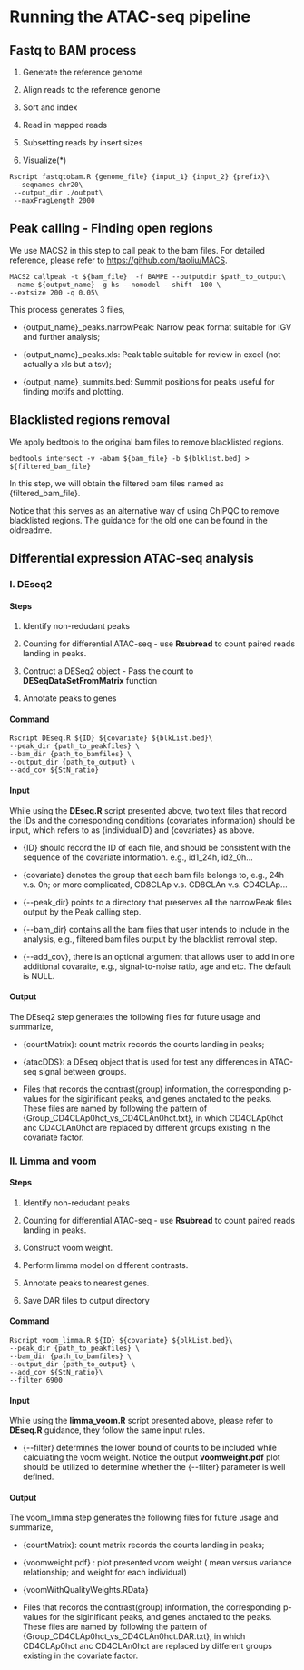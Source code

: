 # Running the ATAC-seq pipeline

## Fastq to BAM process

1. Generate the reference genome

2. Align reads to the reference genome

3. Sort and index

4. Read in mapped reads

5. Subsetting reads by insert sizes

6. Visualize(*)

```{r,eval=FALSE}
Rscript fastqtobam.R {genome_file} {input_1} {input_2} {prefix}\
 --seqnames chr20\
 --output_dir ./output\
 --maxFragLength 2000 
```


## Peak calling - Finding open regions

We use MACS2 in this step to call peak to the bam files. For detailed reference, please refer to https://github.com/taoliu/MACS.

```{r,eval=FALSE}
MACS2 callpeak -t ${bam_file}  -f BAMPE --outputdir $path_to_output\
--name ${output_name} -g hs --nomodel --shift -100 \
--extsize 200 -q 0.05\
```

This process generates 3 files,

- {output_name}_peaks.narrowPeak: Narrow peak format suitable for IGV and further analysis;

- {output_name}_peaks.xls: Peak table suitable for review in excel (not actually a xls but a tsv);

- {output_name}_summits.bed: Summit positions for peaks useful for finding motifs and plotting.


## Blacklisted regions removal

We apply bedtools to the original bam files to remove blacklisted regions. 

```{r,eval=FALSE}
bedtools intersect -v -abam ${bam_file} -b ${blklist.bed} > ${filtered_bam_file}
```

In this step, we will obtain the filtered bam files named as {filtered_bam_file}.

Notice that this serves as an alternative way of using ChIPQC to remove blacklisted regions. The guidance for the old one can be found in the oldreadme.


## Differential expression ATAC-seq analysis

### I. DEseq2

#### Steps 

 1. Identify non-redudant peaks 
 

 2. Counting for differential ATAC-seq - use __Rsubread__ to count paired reads landing in peaks.

 3. Contruct a DESeq2 object - Pass the count to __DESeqDataSetFromMatrix__ function 
 
 
 4. Annotate peaks to genes
 

#### Command
```{r,eval=FALSE}
Rscript DEseq.R ${ID} ${covariate} ${blkList.bed}\
--peak_dir {path_to_peakfiles} \
--bam_dir {path_to_bamfiles} \
--output_dir {path_to_output} \
--add_cov ${StN_ratio}
```

#### Input
While using the __DEseq.R__ script presented above, two text files that record the IDs and the corresponding conditions (covariates information) should be input, which refers to as {individualID} and {covariates} as above. 


- {ID} should record the ID of each file, and should be consistent with the sequence of the covariate information. e.g., id1_24h, id2_0h... 

- {covariate} denotes the group that each bam file belongs to, e.g., 24h v.s. 0h; or more complicated, CD8CLAp v.s. CD8CLAn v.s. CD4CLAp... 

- {--peak_dir} points to a directory that preserves all the narrowPeak files output by the Peak calling step. 

- {--bam_dir} contains all the bam files that user intends to include in the analysis, e.g., filtered bam files output by the blacklist removal step.

- {--add_cov}, there is an optional argument that allows user to add in one additional covaraite, e.g., signal-to-noise ratio, age and etc. The default is NULL.

#### Output

The DEseq2 step generates the following files for future usage and summarize, 

- {countMatrix}: count matrix records the counts landing in peaks;

- {atacDDS}: a DEseq object that is used for test any differences in ATAC-seq signal between groups.

- Files that records the contrast(group) information, the corresponding p-values for the siginificant peaks, and genes anotated to the peaks. These files are named by following the pattern of {Group_CD4CLAp0hct_vs_CD4CLAn0hct.txt}, in which CD4CLAp0hct anc CD4CLAn0hct are replaced by different groups existing in the covariate factor.


### II. Limma and voom

#### Steps 

 1. Identify non-redudant peaks 

 2. Counting for differential ATAC-seq - use __Rsubread__ to count paired reads landing in peaks.

 3. Construct voom weight.
 
 4. Perform limma model on different contrasts.
 
 5. Annotate peaks to nearest genes.
 
 6. Save DAR files to output directory

#### Command
```{r,eval=FALSE}
Rscript voom_limma.R ${ID} ${covariate} ${blkList.bed}\
--peak_dir {path_to_peakfiles} \
--bam_dir {path_to_bamfiles} \
--output_dir {path_to_output} \
--add_cov ${StN_ratio}\
--filter 6900
```

#### Input
While using the __limma_voom.R__ script presented above, please refer to __DEseq.R__ guidance, they follow the same input rules.


- {--filter} determines the lower bound of counts to be included while calculating the voom weight. Notice the output __voomweight.pdf__ plot should be utilized to determine whether the {--filter} parameter is well defined.

#### Output

The voom_limma step generates the following files for future usage and summarize, 

- {countMatrix}: count matrix records the counts landing in peaks;

- {voomweight.pdf} : plot presented voom weight ( mean versus variance relationship; and weight for each individual)

- {voomWithQualityWeights.RData}

- Files that records the contrast(group) information, the corresponding p-values for the siginificant peaks, and genes anotated to the peaks. These files are named by following the pattern of {Group_CD4CLAp0hct_vs_CD4CLAn0hct.DAR.txt}, in which CD4CLAp0hct anc CD4CLAn0hct are replaced by different groups existing in the covariate factor.


